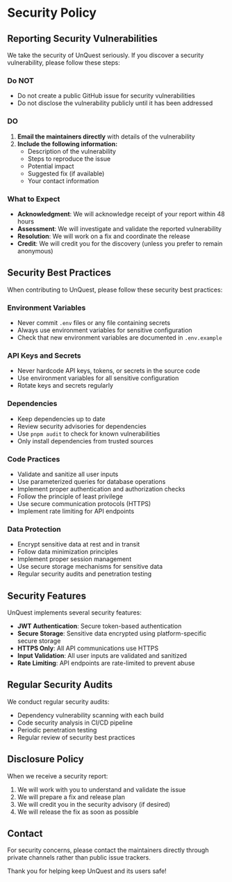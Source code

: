 # Security Policy

## Reporting Security Vulnerabilities

We take the security of UnQuest seriously. If you discover a security vulnerability, please follow these steps:

### Do NOT

- Do not create a public GitHub issue for security vulnerabilities
- Do not disclose the vulnerability publicly until it has been addressed

### DO

1. **Email the maintainers directly** with details of the vulnerability
2. **Include the following information:**
   - Description of the vulnerability
   - Steps to reproduce the issue
   - Potential impact
   - Suggested fix (if available)
   - Your contact information

### What to Expect

- **Acknowledgment**: We will acknowledge receipt of your report within 48 hours
- **Assessment**: We will investigate and validate the reported vulnerability
- **Resolution**: We will work on a fix and coordinate the release
- **Credit**: We will credit you for the discovery (unless you prefer to remain anonymous)

## Security Best Practices

When contributing to UnQuest, please follow these security best practices:

### Environment Variables

- Never commit `.env` files or any file containing secrets
- Always use environment variables for sensitive configuration
- Check that new environment variables are documented in `.env.example`

### API Keys and Secrets

- Never hardcode API keys, tokens, or secrets in the source code
- Use environment variables for all sensitive configuration
- Rotate keys and secrets regularly

### Dependencies

- Keep dependencies up to date
- Review security advisories for dependencies
- Use `pnpm audit` to check for known vulnerabilities
- Only install dependencies from trusted sources

### Code Practices

- Validate and sanitize all user inputs
- Use parameterized queries for database operations
- Implement proper authentication and authorization checks
- Follow the principle of least privilege
- Use secure communication protocols (HTTPS)
- Implement rate limiting for API endpoints

### Data Protection

- Encrypt sensitive data at rest and in transit
- Follow data minimization principles
- Implement proper session management
- Use secure storage mechanisms for sensitive data
- Regular security audits and penetration testing

## Security Features

UnQuest implements several security features:

- **JWT Authentication**: Secure token-based authentication
- **Secure Storage**: Sensitive data encrypted using platform-specific secure storage
- **HTTPS Only**: All API communications use HTTPS
- **Input Validation**: All user inputs are validated and sanitized
- **Rate Limiting**: API endpoints are rate-limited to prevent abuse

## Regular Security Audits

We conduct regular security audits:

- Dependency vulnerability scanning with each build
- Code security analysis in CI/CD pipeline
- Periodic penetration testing
- Regular review of security best practices

## Disclosure Policy

When we receive a security report:

1. We will work with you to understand and validate the issue
2. We will prepare a fix and release plan
3. We will credit you in the security advisory (if desired)
4. We will release the fix as soon as possible

## Contact

For security concerns, please contact the maintainers directly through private channels rather than public issue trackers.

Thank you for helping keep UnQuest and its users safe!